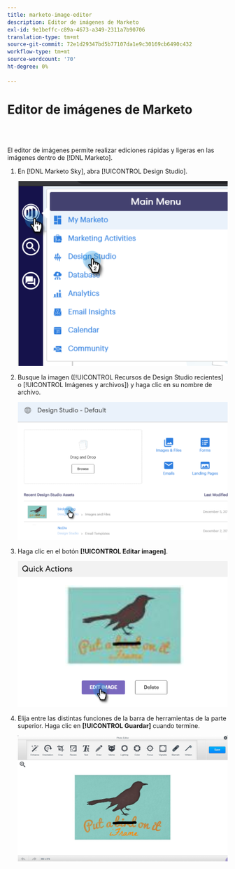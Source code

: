 ```yaml
---
title: marketo-image-editor
description: Editor de imágenes de Marketo
exl-id: 9e1beffc-c89a-4673-a349-2311a7b90706
translation-type: tm+mt
source-git-commit: 72e1d29347bd5b77107da1e9c30169cb6490c432
workflow-type: tm+mt
source-wordcount: '70'
ht-degree: 0%

---
```


# Editor de imágenes de Marketo

<br> 

El editor de imágenes permite realizar ediciones rápidas y ligeras en las imágenes dentro de [!DNL Marketo].

1. En [!DNL Marketo Sky], abra [!UICONTROL Design Studio].

   ![Imagen uno](/help/sky/assets/design-studio/marketo-image-editor/marketo-image-editor-1.png)

1. Busque la imagen ([!UICONTROL Recursos de Design Studio recientes] o [!UICONTROL Imágenes y archivos]) y haga clic en su nombre de archivo.

   ![Imagen dos](/help/sky/assets/design-studio/marketo-image-editor/marketo-image-editor-2.png)

1. Haga clic en el botón **[!UICONTROL Editar imagen]**.

   ![Imagen tres](/help/sky/assets/design-studio/marketo-image-editor/marketo-image-editor-3.png)

1. Elija entre las distintas funciones de la barra de herramientas de la parte superior. Haga clic en **[!UICONTROL Guardar]** cuando termine.

   ![Imagen Cuatro](/help/sky/assets/design-studio/marketo-image-editor/marketo-image-editor-4.png)
